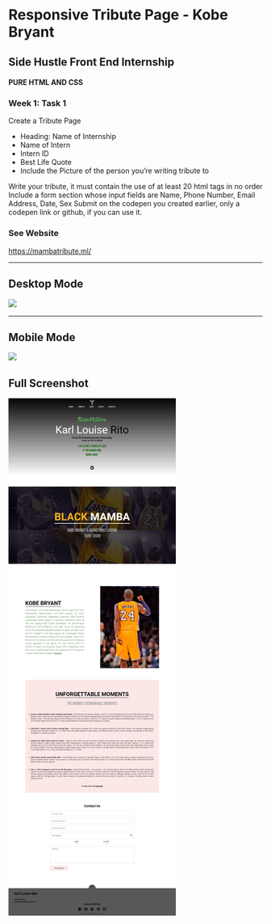 # Responsive Tribute Page - Kobe Bryant
## Side Hustle Front End Internship
#### PURE HTML AND CSS

### Week 1: Task 1
Create a Tribute Page
- Heading: Name of Internship 
- Name of Intern
- Intern ID
- Best Life Quote
- Include the Picture of the person you’re writing tribute to

Write your tribute, it must contain the use of at least 20 html tags in no order
Include a form section whose input fields are Name, Phone Number, Email Address, Date, Sex
Submit on the codepen you created earlier, only a codepen link or github, if you can use it.


### See Website
<https://mambatribute.ml/>

---

## Desktop Mode
![](https://github.com/Karllouise-code/tribute-page-bmamba/blob/master/images/tribute_desktop.gif)

---

## Mobile Mode
![](https://github.com/Karllouise-code/tribute-page-bmamba/blob/master/images/tribute_mobile.gif)


## Full Screenshot
![](https://github.com/Karllouise-code/mambatribute/blob/master/images/tributeScreenshot.png)
